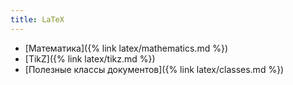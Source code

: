 ```yaml
---
title: LaTeX
---
```


- [Математика]({% link latex/mathematics.md %})
- [TikZ]({% link latex/tikz.md %})
- [Полезные классы документов]({% link latex/classes.md %})
